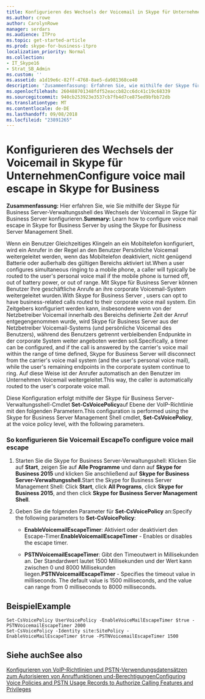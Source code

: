```yaml
---
title: Konfigurieren des Wechsels der Voicemail in Skype für Unternehmen
ms.author: crowe
author: CarolynRowe
manager: serdars
ms.audience: ITPro
ms.topic: get-started-article
ms.prod: skype-for-business-itpro
localization_priority: Normal
ms.collection:
- IT_Skype16
- Strat_SB_Admin
ms.custom: ''
ms.assetid: a1d19e6c-82ff-4768-8ae5-da981368ce40
description: 'Zusammenfassung: Erfahren Sie, wie mithilfe der Skype für Business Server-Verwaltungsshell des Wechsels der Voicemail in Skype für Business Server konfigurieren.'
ms.openlocfilehash: 260488701348fdf52eaccb82cc6dc41c19c68339
ms.sourcegitcommit: 940cb253923e3537cb7fb4d7ce875ed9bfbb72db
ms.translationtype: MT
ms.contentlocale: de-DE
ms.lasthandoff: 09/08/2018
ms.locfileid: "23891265"
---
```

# <a name="configure-voice-mail-escape-in-skype-for-business"></a><span data-ttu-id="fc691-103">Konfigurieren des Wechsels der Voicemail in Skype für Unternehmen</span><span class="sxs-lookup"><span data-stu-id="fc691-103">Configure voice mail escape in Skype for Business</span></span>

<span data-ttu-id="fc691-104">**Zusammenfassung:** Hier erfahren Sie, wie Sie mithilfe der Skype für Business Server-Verwaltungsshell des Wechsels der Voicemail in Skype für Business Server konfigurieren.</span><span class="sxs-lookup"><span data-stu-id="fc691-104">**Summary:** Learn how to configure voice mail escape in Skype for Business Server by using the Skype for Business Server Management Shell.</span></span>

<span data-ttu-id="fc691-105">Wenn ein Benutzer Gleichzeitiges Klingeln an ein Mobiltelefon konfiguriert, wird ein Anrufer in der Regel an den Benutzer Persönliche Voicemail weitergeleitet werden, wenn das Mobiltelefon deaktiviert, nicht genügend Batterie oder außerhalb des gültigen Bereichs aktiviert ist.</span><span class="sxs-lookup"><span data-stu-id="fc691-105">When a user configures simultaneous ringing to a mobile phone, a caller will typically be routed to the user's personal voice mail if the mobile phone is turned off, out of battery power, or out of range.</span></span> <span data-ttu-id="fc691-106">Mit Skype für Business Server können Benutzer Ihre geschäftliche Anrufe an ihre corporate Voicemail-System weitergeleitet wurden.</span><span class="sxs-lookup"><span data-stu-id="fc691-106">With Skype for Business Server , users can opt to have business-related calls routed to their corporate voice mail system.</span></span> <span data-ttu-id="fc691-107">Ein Zeitgebers konfiguriert werden kann, insbesondere wenn von der Netzbetreiber Voicemail innerhalb des Bereichs definierte Zeit der Anruf entgegengenommen wurde, wird Skype für Business Server aus der Netzbetreiber Voicemail-Systems (und persönliche Voicemail des Benutzers), während des Benutzers getrennt verbleibenden Endpunkte in der corporate System weiter angeboten werden soll.</span><span class="sxs-lookup"><span data-stu-id="fc691-107">Specifically, a timer can be configured, and if the call is answered by the carrier's voice mail within the range of time defined, Skype for Business Server will disconnect from the carrier's voice mail system (and the user's personal voice mail), while the user's remaining endpoints in the corporate system continue to ring.</span></span> <span data-ttu-id="fc691-108">Auf diese Weise ist der Anrufer automatisch an den Benutzer im Unternehmen Voicemail weitergeleitet.</span><span class="sxs-lookup"><span data-stu-id="fc691-108">This way, the caller is automatically routed to the user's corporate voice mail.</span></span>

<span data-ttu-id="fc691-109">Diese Konfiguration erfolgt mithilfe der Skype für Business Server-Verwaltungsshell-Cmdlet **Set-CsVoicePolicy**auf Ebene der VoIP-Richtlinie mit den folgenden Parametern.</span><span class="sxs-lookup"><span data-stu-id="fc691-109">This configuration is performed using the Skype for Business Server Management Shell cmdlet, **Set-CsVoicePolicy**, at the voice policy level, with the following parameters.</span></span>

### <a name="to-configure-voice-mail-escape"></a><span data-ttu-id="fc691-110">So konfigurieren Sie Voicemail Escape</span><span class="sxs-lookup"><span data-stu-id="fc691-110">To configure voice mail escape</span></span>

1. <span data-ttu-id="fc691-111">Starten Sie die Skype for Business Server-Verwaltungsshell: Klicken Sie auf **Start**, zeigen Sie auf **Alle Programme** und dann auf **Skype for Business 2015** und klicken Sie anschließend auf **Skype for Business Server-Verwaltungsshell**.</span><span class="sxs-lookup"><span data-stu-id="fc691-111">Start the Skype for Business Server Management Shell: Click **Start**, click **All Programs**, click **Skype for Business 2015**, and then click **Skype for Business Server Management Shell**.</span></span>

2. <span data-ttu-id="fc691-112">Geben Sie die folgenden Parameter für **Set-CsVoicePolicy** an:</span><span class="sxs-lookup"><span data-stu-id="fc691-112">Specify the following parameters to **Set-CsVoicePolicy**:</span></span>

   - <span data-ttu-id="fc691-113">**EnableVoicemailEscapeTimer**: Aktiviert oder deaktiviert den Escape-Timer.</span><span class="sxs-lookup"><span data-stu-id="fc691-113">**EnableVoicemailEscapeTimer** - Enables or disables the escape timer.</span></span>

   - <span data-ttu-id="fc691-p102">**PSTNVoicemailEscapeTimer**: Gibt den Timeoutwert in Millisekunden an. Der Standardwert lautet 1500 Millisekunden und der Wert kann zwischen 0 und 8000 Millisekunden liegen.</span><span class="sxs-lookup"><span data-stu-id="fc691-p102">**PSTNVoicemailEscapeTimer** - Specifies the timeout value in milliseconds. The default value is 1500 milliseconds, and the value can range from 0 milliseconds to 8000 milliseconds.</span></span>

## <a name="example"></a><span data-ttu-id="fc691-116">Beispiel</span><span class="sxs-lookup"><span data-stu-id="fc691-116">Example</span></span>

```
Set-CsVoicePolicy UserVoicePolicy -EnableVoiceMailEscapeTimer $true - PSTNVoicemailEscapeTimer 2000
Set-CsVoicePolicy -Identity site:SitePolicy -EnableVoiceMailEscapeTimer $true -PSTNVoicemailEscapeTimer 1500
```

## <a name="see-also"></a><span data-ttu-id="fc691-117">Siehe auch</span><span class="sxs-lookup"><span data-stu-id="fc691-117">See also</span></span>

[<span data-ttu-id="fc691-118">Konfigurieren von VoIP-Richtlinien und PSTN-Verwendungsdatensätzen zum Autorisieren von Anruffunktionen und-Berechtigungen</span><span class="sxs-lookup"><span data-stu-id="fc691-118">Configuring Voice Policies and PSTN Usage Records to Authorize Calling Features and Privileges</span></span>](https://technet.microsoft.com/library/63f22010-a3d7-4cbd-86e8-6fc0e13c2b84.aspx)


